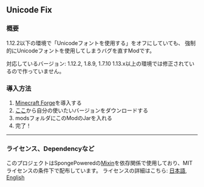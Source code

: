 ## Unicode Fix

### 概要

1.12.2以下の環境で「Unicodeフォントを使用する」をオフにしていても、
強制的にUnicodeフォントを使用してしまうバグを直すModです。

対応しているバージョン: 1.12.2, 1.8.9, 1.7.10
1.13.x以上の環境では修正されているので作っていません。

### 導入方法

1. [Minecraft Forge](https://files.minecraftforge.net/net/minecraftforge/forge)を導入する
2. [ここ](https://github.com/Yukkuritaku/unicode-fix/releases)から自分の使いたいバージョンをダウンロードする
3. modsフォルダにこのModのJarを入れる
4. 完了！

---

### ライセンス、Dependencyなど
このプロジェクトはSpongePoweredの[Mixin](https://github.com/SpongePowered/Mixin)を依存関係で使用しており、MITライセンスの条件下で配布しています。
ライセンスの詳細はこちら: [日本語](https://github.com/Yukkuritaku/unicode-fix/blob/1.12.2/LICENSE_JP.txt), [English](https://github.com/Yukkuritaku/unicode-fix/blob/1.12.2/LICENSE_EN.txt)